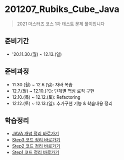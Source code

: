 # 201207_Rubiks_Cube_Java
> 2021 마스터즈 코스 1차 테스트 문제 풀이입니다
## 준비기간
* '20.11.30.(월) ~ 12.13.(일)
## 준비과정
* 11.30.(월) ~ 12.6.(일): 자바 복습
* 12.7.(월) ~ 12.10.(목): 단계별 핵심 로직 구현
* 12.10.(목) ~ 12.12.(토): Refactoring
* 12.12.(토) ~ 12.13.(일): 추가구현 기능 & 학습내용 정리
## 학습정리
* [JAVA 개념 정리 바로가기](https://www.notion.so/JAVA-f14ab738ccfd4a33879b2dfe459709dc)
* [Step3 코드 정리 바로가기](https://github.com/MJbae/201207_Rubiks_Cube_Java/tree/step-3)
* [Step2 코드 정리 바로가기](https://github.com/MJbae/201207_Rubiks_Cube_Java/tree/step-2)
* [Step1 코드 정리 바로가기](https://github.com/MJbae/201207_Rubiks_Cube_Java/tree/step-1)
